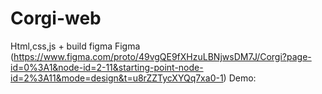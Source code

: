 # Corgi-web
Html,css,js + build figma
Figma (https://www.figma.com/proto/49vgQE9fXHzuLBNjwsDM7J/Corgi?page-id=0%3A1&node-id=2-11&starting-point-node-id=2%3A11&mode=design&t=u8rZZTycXYQq7xa0-1)
Demo: 
